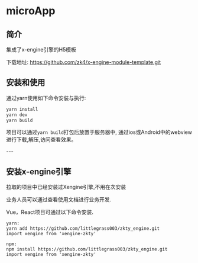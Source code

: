 # microApp



## 简介

集成了x-engine引擎的H5模板

下载地址: https://github.com/zk4/x-engine-module-template.git



 

## 安装和使用

通过yarn使用如下命令安装与执行:

```javascript
yarn install
yarn dev
yarn build
```

项目可以通过`yarn build`打包后放置于服务器中, 通过ios或Android中的webview进行下载,解压,访问查看效果。



\---

## 安装x-engine引擎

拉取的项目中已经安装过Xengine引擎,不用在次安装

业务人员可以通过查看使用文档进行业务开发.



Vue，React项目可通过以下命令安装.

```
yarn:
yarn add https://github.com/littlegrass003/zkty_engine.git
import xengine from 'xengine-zkty'
```

```
npm:
npm install https://github.com/littlegrass003/zkty_engine.git
import xengine from 'xengine-zkty'
```

 